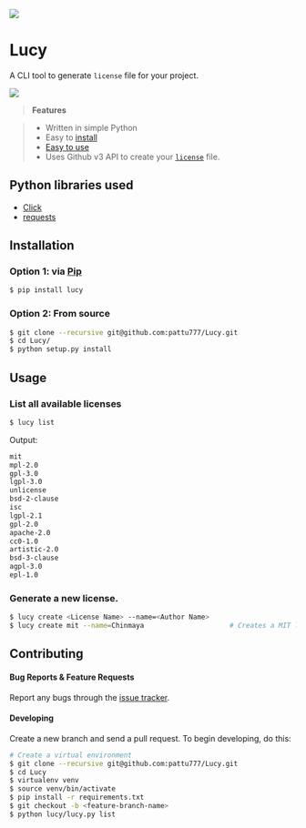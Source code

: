 ![](https://knowledgeme.s3.amazonaws.com/uploads/collection/background_image/43/cover_step3.jpg)

# Lucy

A CLI tool to generate `license` file for your project.

![](http://i.imgur.com/ttyy7nk.gif?1)

> **Features**

> - Written in simple Python
> - Easy to [install](https://github.com/pattu777/Lucy#installation)
> - [Easy to use](https://github.com/pattu777/Lucy#usage)
> - Uses Github v3 API to create your [`license`](https://github.com/karan/joe#list-all-available-files) file.

## Python libraries used

- [Click](http://click.pocoo.org/5/) 				                                 
- [requests](http://docs.python-requests.org/en/latest/user/quickstart/)		

## Installation

### Option 1: via [Pip](https://pypi.python.org/pypi/Lucy)

```bash
$ pip install lucy
```

### Option 2: From source

```bash
$ git clone --recursive git@github.com:pattu777/Lucy.git
$ cd Lucy/
$ python setup.py install
```

## Usage

### List all available licenses

```bash
$ lucy list
```

Output:

```bash
mit
mpl-2.0
gpl-3.0
lgpl-3.0
unlicense
bsd-2-clause
isc
lgpl-2.1
gpl-2.0
apache-2.0
cc0-1.0
artistic-2.0
bsd-3-clause
agpl-3.0
epl-1.0
```

### Generate a new license.

```bash
$ lucy create <License Name> --name=<Author Name>             
$ lucy create mit --name=Chinmaya                     # Creates a MIT license for your project.
```

## Contributing

#### Bug Reports & Feature Requests

Report any bugs through the [issue tracker](https://github.com/pattu777/Lucy/issues).

#### Developing

Create a new branch and send a pull request. To begin developing, do this:

```bash
# Create a virtual environment
$ git clone --recursive git@github.com:pattu777/Lucy.git
$ cd Lucy
$ virtualenv venv
$ source venv/bin/activate
$ pip install -r requirements.txt
$ git checkout -b <feature-branch-name>
$ python lucy/lucy.py list
```
